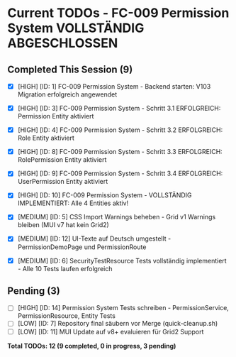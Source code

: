 # Current TODOs - FC-009 Permission System VOLLSTÄNDIG ABGESCHLOSSEN

## Completed This Session (9)
- [x] [HIGH] [ID: 1] FC-009 Permission System - Backend starten: V103 Migration erfolgreich angewendet
- [x] [HIGH] [ID: 3] FC-009 Permission System - Schritt 3.1 ERFOLGREICH: Permission Entity aktiviert
- [x] [HIGH] [ID: 4] FC-009 Permission System - Schritt 3.2 ERFOLGREICH: Role Entity aktiviert
- [x] [HIGH] [ID: 8] FC-009 Permission System - Schritt 3.3 ERFOLGREICH: RolePermission Entity aktiviert
- [x] [HIGH] [ID: 9] FC-009 Permission System - Schritt 3.4 ERFOLGREICH: UserPermission Entity aktiviert
- [x] [HIGH] [ID: 10] FC-009 Permission System - VOLLSTÄNDIG IMPLEMENTIERT: Alle 4 Entities aktiv!

- [x] [MEDIUM] [ID: 5] CSS Import Warnings beheben - Grid v1 Warnings bleiben (MUI v7 hat kein Grid2)
- [x] [MEDIUM] [ID: 12] UI-Texte auf Deutsch umgestellt - PermissionDemoPage und PermissionRoute

- [x] [MEDIUM] [ID: 6] SecurityTestResource Tests vollständig implementiert - Alle 10 Tests laufen erfolgreich

## Pending (3)
- [ ] [HIGH] [ID: 14] Permission System Tests schreiben - PermissionService, PermissionResource, Entity Tests
- [ ] [LOW] [ID: 7] Repository final säubern vor Merge (quick-cleanup.sh)
- [ ] [LOW] [ID: 11] MUI Update auf v8+ evaluieren für Grid2 Support

**Total TODOs: 12 (9 completed, 0 in progress, 3 pending)**